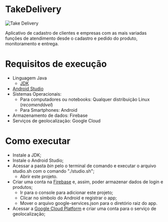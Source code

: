 # TakeDelivery

![Take Delivery](https://github.com/Fmoreira12/TakeDelivery/blob/master/app/src/main/res/drawable/take_delivery.png)

Aplicativo de cadastro de clientes e empresas com as mais variadas funções de atendimento desde o cadastro e pedido do produto, monitoramento e entrega.

# Requisitos de execução

- Linguagem Java
  - [JDK](https://www.oracle.com/java/technologies/downloads/)
- [Android Studio](https://developer.android.com/studio)
- Sistemas Operacionais:
  - Para computadores ou notebooks: Qualquer distribuição Linux (*recomendável*)
  - Para Smartphones: Android
- Armazenamento de dados: Firebase
- Serviços de geolocalização: Google Cloud
  
 # Como executar
  
 - Instale a JDK;
 - Instale o Android Studio;
  - Acessar a pasta *bin* pelo o terminal de comando e executar o arquivo studio.sh com o comando "./studio.sh";
    - Abrir este projeto.
 - Criar uma conta na [Firebase](https://firebase.google.com/?hl=pt) e, assim, poder armazenar dados de login e produtos;
    -  Ir para o console para adicionar este projeto;
    -  Clicar no símbolo do Android e registrar o app;
    -  Mover o arquivo google-services.json para o diretório raiz do app.
 - Acessar a [Google Cloud Platform](https://console.developers.google.com/) e criar uma conta para o serviço de geolocalização;
 
  

